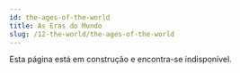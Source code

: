 ```yaml
---
id: the-ages-of-the-world
title: As Eras do Mundo
slug: /12-the-world/the-ages-of-the-world
---
```


Esta página está em construção e encontra-se indisponível.
